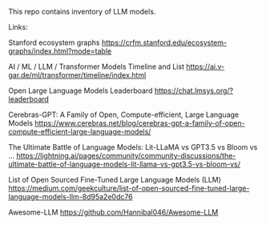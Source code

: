 This repo contains inventory of LLM models.

Links:

Stanford ecosystem graphs https://crfm.stanford.edu/ecosystem-graphs/index.html?mode=table

AI / ML / LLM / Transformer Models Timeline and List https://ai.v-gar.de/ml/transformer/timeline/index.html

Open Large Language Models Leaderboard https://chat.lmsys.org/?leaderboard

Cerebras-GPT: A Family of Open, Compute-efficient, Large Language Models https://www.cerebras.net/blog/cerebras-gpt-a-family-of-open-compute-efficient-large-language-models/

The Ultimate Battle of Language Models: Lit-LLaMA vs GPT3.5 vs Bloom vs … https://lightning.ai/pages/community/community-discussions/the-ultimate-battle-of-language-models-lit-llama-vs-gpt3.5-vs-bloom-vs/

List of Open Sourced Fine-Tuned Large Language Models (LLM) https://medium.com/geekculture/list-of-open-sourced-fine-tuned-large-language-models-llm-8d95a2e0dc76

Awesome-LLM https://github.com/Hannibal046/Awesome-LLM

